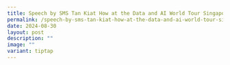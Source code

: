 ```yaml
---
title: Speech by SMS Tan Kiat How at the Data and AI World Tour Singapore
permalink: /speech-by-sms-tan-kiat-how-at-the-data-and-ai-world-tour-singapore/
date: 2024-08-30
layout: post
description: ""
image: ""
variant: tiptap
---
```

